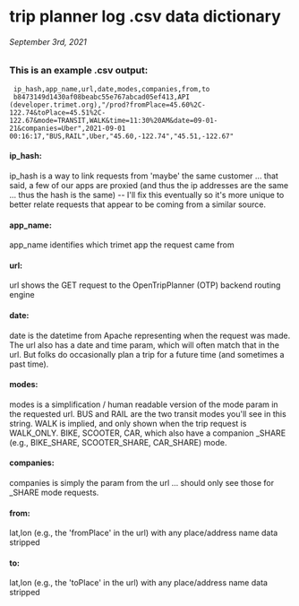 trip planner log .csv data dictionary
=====================================
###### September 3rd, 2021

### This is an example .csv output:
     ip_hash,app_name,url,date,modes,companies,from,to
     b8473149d1430af08beabc55e767abcad05ef413,API (developer.trimet.org),"/prod?fromPlace=45.60%2C-122.74&toPlace=45.51%2C-122.67&mode=TRANSIT,WALK&time=11:30%20AM&date=09-01-21&companies=Uber",2021-09-01 00:16:17,"BUS,RAIL",Uber,"45.60,-122.74","45.51,-122.67"

#### ip_hash: 
ip_hash is a way to link requests from 'maybe' the same customer ... that said, a few of our apps are proxied (and thus the ip addresses are the same ... thus the hash is the same) -- I'll fix this eventually so it's more unique to better relate requests that appear to be coming from a similar source.

#### app_name:
app_name identifies which trimet app the request came from 

#### url:
url shows the GET request to the OpenTripPlanner (OTP) backend routing engine

#### date:
date is the datetime from Apache representing when the request was made.  The url also has a date and time param, which will often match that in the url.  But folks do occasionally plan a trip for a future time (and sometimes a past time).

#### modes:
modes is a simplification / human readable version of the mode param in the requested url. BUS and RAIL are the two transit modes you'll see in this string.  WALK is implied, and only shown when the trip request is WALK_ONLY.  BIKE, SCOOTER, CAR, which also have a companion _SHARE (e.g., BIKE_SHARE, SCOOTER_SHARE, CAR_SHARE) mode.   

#### companies:
companies is simply the param from the url ... should only see those for _SHARE mode requests. 

#### from:
lat,lon (e.g., the 'fromPlace' in the url) with any place/address name data stripped

#### to:
lat,lon (e.g., the 'toPlace' in the url) with any place/address name data stripped
